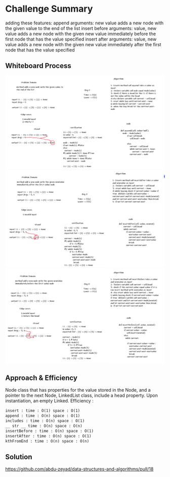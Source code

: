 # Challenge Summary
adding these features:
    append
        arguments: new value
        adds a new node with the given value to the end of the list
    insert before
        arguments: value, new value
        adds a new node with the given new value immediately before the first node that has the value specified
    insert after
        arguments: value, new value
        adds a new node with the given new value immediately after the first node that has the value specified

## Whiteboard Process
![s](linked_list_append.png)
![s](linked_list_insertAfter.png)
![s](linked_list_insertBefore.png)
## Approach & Efficiency
Node class that has properties for the value stored in the Node, and a pointer to the next Node, LinkedList class, include a head property. Upon instantiation, an empty Linked.
Efficiency :

    insert : time : O(1) space : O(1)
    append : time : O(n) space : O(1)
    includes : time : O(n) space : O(1)
    __ str __ time : O(n) space : O(n)
    insertBefore : time : O(n) space : O(1)
    insertAfter : time : O(n) space : O(1)
    kthFromEnd : time : O(n) space : O(n)


## Solution
https://github.com/abdu-zeyad/data-structures-and-algorithms/pull/18